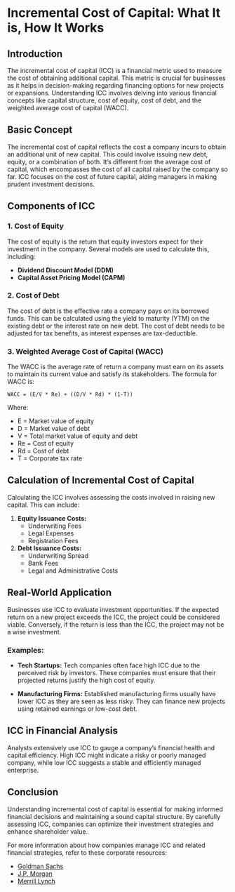 # Incremental Cost of Capital: What It is, How It Works

## Introduction
The incremental cost of capital (ICC) is a financial metric used to measure the cost of obtaining additional capital. This metric is crucial for businesses as it helps in decision-making regarding financing options for new projects or expansions. Understanding ICC involves delving into various financial concepts like capital structure, cost of equity, cost of debt, and the weighted average cost of capital (WACC).

## Basic Concept
The incremental cost of capital reflects the cost a company incurs to obtain an additional unit of new capital. This could involve issuing new debt, equity, or a combination of both. It’s different from the average cost of capital, which encompasses the cost of all capital raised by the company so far. ICC focuses on the cost of future capital, aiding managers in making prudent investment decisions.

## Components of ICC

### 1. Cost of Equity
The cost of equity is the return that equity investors expect for their investment in the company. Several models are used to calculate this, including:

- **Dividend Discount Model (DDM)**
- **Capital Asset Pricing Model (CAPM)**

### 2. Cost of Debt
The cost of debt is the effective rate a company pays on its borrowed funds. This can be calculated using the yield to maturity (YTM) on the existing debt or the interest rate on new debt. The cost of debt needs to be adjusted for tax benefits, as interest expenses are tax-deductible.

### 3. Weighted Average Cost of Capital (WACC)
The WACC is the average rate of return a company must earn on its assets to maintain its current value and satisfy its stakeholders. The formula for WACC is:

```
WACC = (E/V * Re) + ((D/V * Rd) * (1-T))
```

Where:
- E = Market value of equity
- D = Market value of debt
- V = Total market value of equity and debt
- Re = Cost of equity
- Rd = Cost of debt
- T = Corporate tax rate

## Calculation of Incremental Cost of Capital
Calculating the ICC involves assessing the costs involved in raising new capital. This can include:

1. **Equity Issuance Costs:**
   - Underwriting Fees
   - Legal Expenses
   - Registration Fees
2. **Debt Issuance Costs:**
   - Underwriting Spread
   - Bank Fees
   - Legal and Administrative Costs

## Real-World Application
Businesses use ICC to evaluate investment opportunities. If the expected return on a new project exceeds the ICC, the project could be considered viable. Conversely, if the return is less than the ICC, the project may not be a wise investment.

### Examples:

- **Tech Startups:**
  Tech companies often face high ICC due to the perceived risk by investors. These companies must ensure that their projected returns justify the high cost of equity.

- **Manufacturing Firms:**
  Established manufacturing firms usually have lower ICC as they are seen as less risky. They can finance new projects using retained earnings or low-cost debt.

## ICC in Financial Analysis
Analysts extensively use ICC to gauge a company’s financial health and capital efficiency. High ICC might indicate a risky or poorly managed company, while low ICC suggests a stable and efficiently managed enterprise.

## Conclusion
Understanding incremental cost of capital is essential for making informed financial decisions and maintaining a sound capital structure. By carefully assessing ICC, companies can optimize their investment strategies and enhance shareholder value.

For more information about how companies manage ICC and related financial strategies, refer to these corporate resources:
- [Goldman Sachs](https://www.goldmansachs.com/)
- [J.P. Morgan](https://www.jpmorgan.com/)
- [Merrill Lynch](https://www.ml.com/)